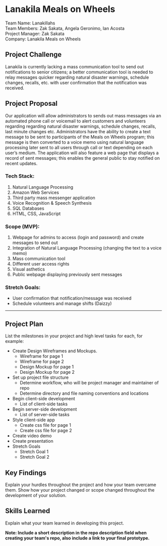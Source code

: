 # Lanakila Meals on Wheels
Team Name: Lanakillahs <br/>
Team Members: Zak Sakata, Angela Geronimo, Ian Acosta <br/>
Project Manager: Zak Sakata <br/>
Company: Lanakila Meals on Wheels

## Project Challenge
Lanakila is currently lacking a mass communication tool to send out notifications to senior citizens; a better communication tool is needed to relay messages quicker regarding natural disaster warnings, schedule changes, recalls, etc. with user confirmation that the notification was received. 

## Project Proposal
Our application will allow administrators to sends out mass messages via an automated phone call or voicemail to alert customers and volunteers regarding regarding natural disaster warnings, schedule changes, recalls, last minute changes etc. Administrators have the ability to create a text message to be sent to participants of the Meals on Wheels program; this message is then converted to a voice memo using natural language processing later sent to all users through call or text depending on each user’s medium. The application will also feature a web page that displays a record of sent messages; this enables the general public to stay notified on recent updates.

### Tech Stack:
1) Natural Language Processing
2) Amazon Web Services
3) Third party mass messenger application
4) Voice Recognition & Speech Synthesis
5) SQL Databases
6) HTML, CSS, JavaScript

### Scope (MVP):
1) Webpage for admins to access (login and password) and create messages to send out
2) Integration of Natural Language Processing (changing the text to a voice memo)
3) Mass communication tool
4) Different user access rights
5) Visual asthetics
6) Public webpage displaying previously sent messages

### Stretch Goals:
- User confirmation that notification/message was received 
- Schedule volunteers and manage shifts (Daizzy)

<hr/>

## Project Plan
List the milestones in your project and high level tasks for each, for example:
- Create Design Wireframes and Mockups.
    - Wireframe for page 1
    - Wireframe for page 2
    - Design Mockup for page 1
    - Design Mockup for page 2
- Set up project file structure
    - Determine workflow, who will be project manager and maintainer of repo
    - Determine directory and file naming conventions and locations
- Begin client-side development
    - List of client-side tasks
- Begin server-side development
    - List of server-side tasks
- Style client-side app
    - Create css file for page 1
    - Create css file for page 2
- Create video demo
- Create presentation
- Stretch Goals 
    - Stretch Goal 1
    - Stretch Goal 2
    
## Key Findings
Explain your hurdles throughout the project and how your team overcame them. Show how your project changed or scope changed throughout the development of your solution.

## Skills Learned
Explain what your team learned in developing this project. 

**Note: Include a short description in the repo description field when creating your team's repo, also include a link to your final prototype.**
